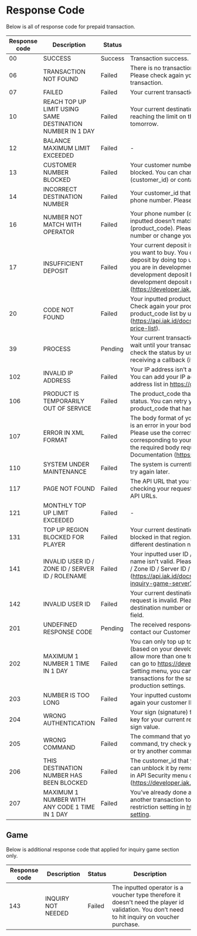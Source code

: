 # Response Code

Below is all of response code for prepaid transaction.

Response code | Description | Status | Solution
---------|----------|---------|---------
 00 | SUCCESS | Success | Transaction success.
 06 | TRANSACTION NOT FOUND | Failed | There is no transaction with your inputted ref_id. Please check again your inputted ref_id to find your transaction.
 07 | FAILED | Failed | Your current transaction has failed. Please try again.
 10 | REACH TOP UP LIMIT USING SAME DESTINATION NUMBER IN 1 DAY | Failed | Your current destination number top up request is reaching the limit on that day. Please try again tomorrow.
 12 | BALANCE MAXIMUM LIMIT EXCEEDED | Failed | -
 13 | CUSTOMER NUMBER BLOCKED | Failed | Your customer number (customer_id) has been blocked. You can change your customer number (customer_id) or contact our Customer Service.
 14 |	INCORRECT DESTINATION NUMBER | Failed | Your customer_id that you’ve inputted isn’t a valid phone number. Please check again your customer_id. 
 16 | NUMBER NOT MATCH WITH OPERATOR | Failed | Your phone number (customer_id) that you’ve inputted doesn’t match with your desired operator (product_code). Please check again your phone number or change your operator. 
 17 | INSUFFICIENT DEPOSIT | Failed | Your current deposit is lower than the product_price you want to buy. You can add more money into your deposit by doing top up on iak.id deposit menu, or if you are in development mode, you can add your development deposit by clicking the + (plus) sign on development deposit menu (https://developer.iak.id/sandbox-report). 
 20 | CODE NOT FOUND | Failed | Your inputted product_code isn’t in the database. Check again your product_code, you can check product_code list by using pricelist API (https://api.iak.id/docs/reference/ZG9jOjEyNjIwNjQy-price-list). 
 39 | PROCESS | Pending | Your current transaction is being processed, please wait until your transaction is fully processed. You can check the status by using check-status API or by receiving a callback (if you use callback).
 102 | INVALID IP ADDRESS | Failed | Your IP address isn’t allowed to make a transaction. You can add your IP address to your allowed IP address list in https://developer.iak.id/prod-setting. 
 106 | PRODUCT IS TEMPORARILY OUT OF SERVICE | Failed | The product_code that you pick is in non-active status. You can retry your transaction with another product_code that has active status.
 107 | ERROR IN XML FORMAT | Failed | The body format of your request isn’t correct or there is an error in your body (required, ajax error, etc). Please use the correct JSON or XML format corresponding to your request to API. You can see the required body request for each request in the API Documentation (https://api.iak.id/docs/reference).
 110 | SYSTEM UNDER MAINTENANCE | Failed | The system is currently under maintenance, you can try again later.
 117 | PAGE NOT FOUND | Failed | The API URL that you want to hit is not found. Try checking your request URL for any typos or try other API URLs.
 121 | MONTHLY TOP UP LIMIT EXCEEDED | Failed | -
 131 | TOP UP REGION BLOCKED FOR PLAYER | Failed | Your current destination number top up request is blocked in that region. Please try again with a different destination number.
 141 | INVALID USER ID / ZONE ID / SERVER ID / ROLENAME | Failed | Your inputted user ID / Zone ID / Server ID / Role name isn’t valid. Please try again with another user ID / Zone ID / Server ID / Role name. (https://api.iak.id/docs/reference/ec804704ff306-inquiry-game-server)
 142 | INVALID USER ID | Failed | Your current destination number (user id) top up request is invalid. Please try again with a different destination number or try checking for typos in your field.
 201 | UNDEFINED RESPONSE CODE | Pending | The received response code is undefined yet. Please contact our Customer Service.
 202 | MAXIMUM 1 NUMBER 1 TIME IN 1 DAY | Failed | You can only top up to a phone number once in a day (based on your developer setting). If you want to allow more than one top up to a phone number, you can go to https://developer.iak.id/ then choose API Setting menu, you can turn on “Allow multiple transactions for the same number” in development or production settings.
 203 | NUMBER IS TOO LONG | Failed | Your inputted customer ID is too long. Please check again your customer ID.
 204 | WRONG AUTHENTICATION | Failed | Your sign (signature) field doesn’t contain the right key for your current request. Please check again your sign value.
 205 | WRONG COMMAND | Failed | The command that you’ve inputted is not a valid command, try check your commands field for typos or try another command.
 206 | THIS DESTINATION NUMBER HAS BEEN BLOCKED | Failed | The customer_id that you inputted is blocked. You can unblock it by remove customer number blacklist in API Security menu on developer.iak.id (https://developer.iak.id/end-user-blacklist). 
 207 | 	MAXIMUM 1 NUMBER WITH ANY CODE 1 TIME IN 1 DAY | Failed | You’ve already done a transaction today. Please do another transaction tomorrow, or disable the high restriction setting in https://developer.iak.id/prod-setting. 

## Game

Below is additional response code that applied for inquiry game section only.

Response code | Description | Status | Description
---------|----------|---------|---------
 143 | INQUIRY NOT NEEDED | Failed | The inputted operator is a voucher type therefore it doesn't need the player id validation. You don’t need to hit inquiry on voucher purchase.
